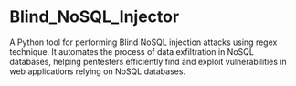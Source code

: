 # Blind_NoSQL_Injector
A Python tool for performing Blind NoSQL injection attacks using regex technique. It automates the process of data exfiltration in NoSQL databases, helping pentesters efficiently find and exploit vulnerabilities in web applications relying on NoSQL databases.
